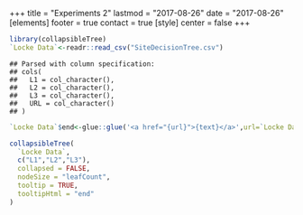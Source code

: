 +++
title = "Experiments 2"
lastmod = "2017-08-26"
date = "2017-08-26"
[elements]
  footer = true
  contact = true
[style]
  center = false
+++

``` r
library(collapsibleTree)
`Locke Data`<-readr::read_csv("SiteDecisionTree.csv")
```

    ## Parsed with column specification:
    ## cols(
    ##   L1 = col_character(),
    ##   L2 = col_character(),
    ##   L3 = col_character(),
    ##   URL = col_character()
    ## )

``` r
`Locke Data`$end<-glue::glue('<a href="{url}">{text}</a>',url=`Locke Data`$URL,text=`Locke Data`$L3)

collapsibleTree(
  `Locke Data`,
  c("L1","L2","L3"),
  collapsed = FALSE,
  nodeSize = "leafCount",
  tooltip = TRUE,
  tooltipHtml = "end"
)
```

<!--html_preserve-->

<script type="application/json" data-for="htmlwidget-ca12581a66c86668baef">{"x":{"data":{"name":"Locke Data","SizeOfNode":14.05,"WeightOfNode":"17","children":[{"name":"Company","SizeOfNode":9.64,"WeightOfNode":"8","children":[{"name":"Training","SizeOfNode":5.9,"WeightOfNode":"3","children":[{"name":"On-site training","SizeOfNode":3.41,"WeightOfNode":"1"},{"name":"Public training","SizeOfNode":3.41,"WeightOfNode":"1"},{"name":"Onlien training","SizeOfNode":3.41,"WeightOfNode":"1"}]},{"name":"Support","SizeOfNode":3.41,"WeightOfNode":"1","children":[{"name":"Remote Guru","SizeOfNode":3.41,"WeightOfNode":"1"}]},{"name":"Consultancy","SizeOfNode":6.82,"WeightOfNode":"4","children":[{"name":"Getting started with data science","SizeOfNode":3.41,"WeightOfNode":"1"},{"name":"Help on projects","SizeOfNode":3.41,"WeightOfNode":"1"},{"name":"Need a review","SizeOfNode":3.41,"WeightOfNode":"1"},{"name":"Other services","SizeOfNode":3.41,"WeightOfNode":"1"}]}]},{"name":"Person","SizeOfNode":10.22,"WeightOfNode":"9","children":[{"name":"Read","SizeOfNode":4.82,"WeightOfNode":"2","children":[{"name":"Books","SizeOfNode":3.41,"WeightOfNode":"1"},{"name":"Blog","SizeOfNode":3.41,"WeightOfNode":"1"}]},{"name":"Events","SizeOfNode":4.82,"WeightOfNode":"2","children":[{"name":"Upcoming events","SizeOfNode":3.41,"WeightOfNode":"1"},{"name":"Past talks and slides","SizeOfNode":3.41,"WeightOfNode":"1"}]},{"name":"Online","SizeOfNode":7.62,"WeightOfNode":"5","children":[{"name":"Learn R by email","SizeOfNode":3.41,"WeightOfNode":"1"},{"name":"Newsletter","SizeOfNode":3.41,"WeightOfNode":"1"},{"name":"GitHub","SizeOfNode":3.41,"WeightOfNode":"1"},{"name":"Packages","SizeOfNode":3.41,"WeightOfNode":"1"},{"name":"Videos","SizeOfNode":3.41,"WeightOfNode":"1"}]}]}]},"options":{"hierarchy":["L1","L2","L3"],"input":null,"attribute":"leafCount","linkLength":null,"fontSize":10,"tooltip":true,"collapsed":false,"zoomable":true,"margin":{"top":20,"bottom":20,"left":79.05,"right":190},"fill":"lightsteelblue"}},"evals":[],"jsHooks":[]}</script>
<!--/html_preserve-->

